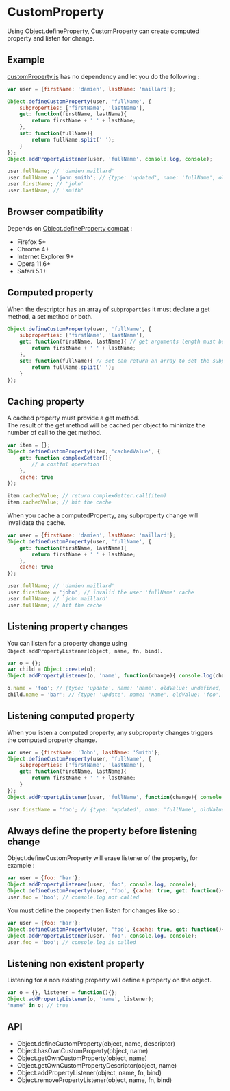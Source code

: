 CustomProperty
=============

Using Object.defineProperty, CustomProperty can create computed property and listen for change.

## Example

[customProperty.js](./customPropertyDefinition.js) has no dependency and let you do the following : 

```javascript
var user = {firstName: 'damien', lastName: 'maillard'};

Object.defineCustomProperty(user, 'fullName', {
	subproperties: ['firstName', 'lastName'],
	get: function(firstName, lastName){
		return firstName + ' ' + lastName;
	},
	set: function(fullName){
		return fullName.split(' ');
	}
});
Object.addPropertyListener(user, 'fullName', console.log, console);

user.fullName; // 'damien maillard'
user.fullName = 'john smith'; // {type: 'updated', name: 'fullName', oldValue: 'damien maillard', value: 'John Smith', object: user}
user.firstName; // 'john'
user.lastName; // 'smith'
```

## Browser compatibility

Depends on [Object.defineProperty compat](http://kangax.github.io/es5-compat-table/#Object.defineProperty) :
 - Firefox 5+
 - Chrome 4+
 - Internet Explorer 9+
 - Opera 11.6+
 - Safari 5.1+

## Computed property

When the descriptor has an array of `subproperties` it must declare a get method, a set method or both.

```javascript
Object.defineCustomProperty(user, 'fullName', {
	subproperties: ['firstName', 'lastName'],
	get: function(firstName, lastName){ // get arguments length must be equal to subproperties.length
		return firstName + ' ' + lastName;
	},
	set: function(fullName){ // set can return an array to set the subproperties values
		return fullName.split(' ');
	}
});
```

## Caching property

A cached property must provide a get method.  
The result of the get method will be cached per object to minimize the number of call to the get method.

```javascript
var item = {};
Object.defineCustomProperty(item, 'cachedValue', {
	get: function complexGetter(){
		// a costful operation
	},
	cache: true
});

item.cachedValue; // return complexGetter.call(item)
item.cachedValue; // hit the cache
```

When you cache a computedProperty, any subproperty change will invalidate the cache.

```javascript
var user = {firstName: 'damien', lastName: 'maillard'};
Object.defineCustomProperty(user, 'fullName', {
	get: function(firstName, lastName){
		return firstName + ' ' + lastName;
	},
	cache: true
});

user.fullName; // 'damien maillard'
user.firstName = 'john'; // invalid the user 'fullName' cache
user.fullName; // 'john maillard'
user.fullName; // hit the cache
```

## Listening property changes

You can listen for a property change using `Object.addPropertyListener(object, name, fn, bind)`.

```javascript
var o = {};
var child = Object.create(o);
Object.addPropertyListener(o, 'name', function(change){ console.log(change); });

o.name = 'foo'; // {type: 'update', name: 'name', oldValue: undefined, value: 'ok', object: o}
child.name = 'bar'; // {type: 'update', name: 'name', oldValue: 'foo', value: 'bar', object: child}
```

## Listening computed property

When you listen a computed property, any subproperty changes triggers the computed property change.

```javascript
var user = {firstName: 'John', lastName: 'Smith'};
Object.defineCustomProperty(user, 'fullName', {
	subproperties: ['firstName', 'lastName'],
	get: function(firstName, lastName){
		return firstName + ' ' + lastName;
	}
});
Object.addPropertyListener(user, 'fullName', function(change){ console.log(change); });

user.firstName = 'foo'; // {type: 'updated', name: 'fullName', oldValue: 'John Smith', value: 'foo Smith', object: user};
```

## Always define the property before listening change

Object.defineCustomProperty will erase listener of the property, for example :  

```javascript
var user = {foo: 'bar'};
Object.addPropertyListener(user, 'foo', console.log, console);
Object.defineCustomProperty(user, 'foo', {cache: true, get: function(){ return 'test'; });
user.foo = 'boo'; // console.log not called
```

You must define the property then listen for changes like so :
```javascript
var user = {foo: 'bar'};
Object.defineCustomProperty(user, 'foo', {cache: true, get: function(){ return 'test'; });
Object.addPropertyListener(user, 'foo', console.log, console);
user.foo = 'boo'; // console.log is called
```

## Listening non existent property

Listening for a non existing property will define a property on the object.

```javascript
var o = {}, listener = function(){};
Object.addPropertyListener(o, 'name', listener);
'name' in o; // true
```

## API

- Object.defineCustomProperty(object, name, descriptor)
- Object.hasOwnCustomProperty(object, name)
- Object.getOwnCustomProperty(object, name)
- Object.getOwnCustomPropertyDescriptor(object, name)
- Object.addPropertyListener(object, name, fn, bind)
- Object.removePropertyListener(object, name, fn, bind)

